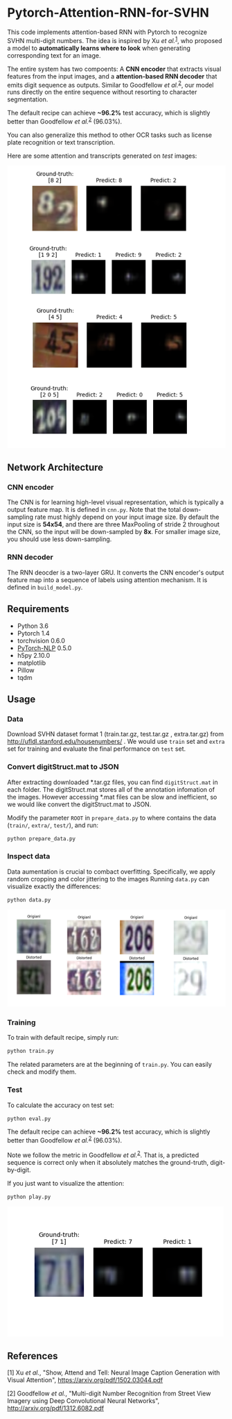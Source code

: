 # Pytorch-Attention-RNN-for-SVHN
This code implements attention-based RNN with Pytorch to recognize SVHN multi-digit numbers.
The idea is inspired by Xu _et al._<sup>[1](#References)</sup>, who proposed a model to **automatically learns where to look** when generating corresponding text for an image.

The entire system has two compoents: A **CNN encoder** that extracts visual features from the input images, and a **attention-based RNN decoder** that emits digit sequence as outputs.
Similar to Goodfellow _et al._<sup>[2](#References)</sup>, our model runs directly on the entire sequence without resorting to character segmentation.

The default recipe can achieve **~96.2%** test accuracy, which is slightly better than Goodfellow _et al._<sup>[2](#References)</sup> (96.03%).

You can also generalize this method to other OCR tasks such as license plate recognition or text transcription.

Here are some attention and transcripts generated on _test_ images:

![](./img/Figure_1.png)

## Network Architecture
### CNN encoder
The CNN is for learning high-level visual representation, which is typically a output feature map.
It is defined in `cnn.py`.
Note that the total down-sampling rate must highly depend on your input image size.
By default the input size is **54x54**, and there are three MaxPooling of stride 2 throughout the CNN, so the input will be down-sampled by **8x**.
For smaller image size, you should use less down-sampling.

### RNN decoder
The RNN deocder is a two-layer GRU. It converts the CNN encoder's output feature map into a sequence of labels using attention mechanism.
It is defined in `build_model.py`.

## Requirements
* Python 3.6
* Pytorch 1.4
* torchvision 0.6.0
* [PyTorch-NLP](https://github.com/PetrochukM/PyTorch-NLP) 0.5.0
* h5py 2.10.0
* matplotlib
* Pillow
* tqdm

## Usage
### Data
Download SVHN dataset format 1 (train.tar.gz, test.tar.gz , extra.tar.gz) from http://ufldl.stanford.edu/housenumbers/ .
We would use `train` set and `extra` set for training and evaluate the final performance on `test` set.

### Convert digitStruct.mat to JSON
After extracting downloaded *.tar.gz files, you can find `digitStruct.mat` in each folder.
The digitStruct.mat stores all of the annotation infomation of the images.
However accessing *.mat files can be slow and inefficient, so we would like convert the digitStruct.mat to JSON.

Modify the parameter `ROOT` in `prepare_data.py` to where contains the data (`train/`, `extra/`, `test/`), and run:

```bash
python prepare_data.py
```

### Inspect data
Data aumentation is crucial to combact overfitting.
Specifically, we apply random cropping and color jittering to the images
Running `data.py` can visualize exactly the differences:
```bash
python data.py
```
![](./img/aug.png)
### Training
To train with default recipe, simply run:
```bash
python train.py
```
The related parameters are at the beginning of `train.py`. You can easily check and modify them.

### Test
To calculate the accuracy on test set:
```bash
python eval.py
```
The default recipe can achieve **~96.2%** test accuracy, which is slightly better than Goodfellow _et al._<sup>[2](#References)</sup> (96.03%).

Note we follow the metric in Goodfellow _et al._<sup>[2](#References)</sup>.
That is, a predicted sequence is correct only when it absolutely matches the ground-truth, digit-by-digit.

If you just want to visualize the attention:
```bash
python play.py
```
![](./img/Figure_2.png)

## References
[1] Xu _et al._, "Show, Attend and Tell: Neural Image Caption Generation with Visual Attention",
https://arxiv.org/pdf/1502.03044.pdf

[2] Goodfellow _et al._, "Multi-digit Number Recognition from Street View Imagery using Deep Convolutional Neural Networks",
http://arxiv.org/pdf/1312.6082.pdf


